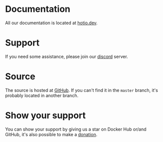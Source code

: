 # Documentation

All our documentation is located at [hotio.dev](https://engels74.net).

# Support

If you need some assistance, please join our [discord](https://hotio.dev/discord) server.

# Source

The source is hosted at [GitHub](https://github.com/engels74/caddy). If you can't find it in the `master` branch, it's probably located in another branch.

# Show your support

You can show your support by giving us a star on Docker Hub or/and GitHub, it's also possible to make a [donation](https://hotio.dev/donate).

